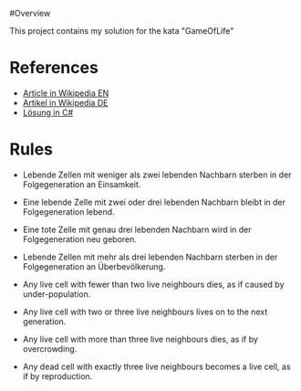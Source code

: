#Overview

This project contains my solution for the kata "GameOfLife"

# References

- [Article in Wikipedia EN](http://en.wikipedia.org/wiki/Conway's_game_of_life)
- [Artikel in Wikipedia DE](http://de.wikipedia.org/wiki/Game_of_Life)
- [Lösung in C#](http://martinsaspects.blogspot.de/2011/01/conways-game-of-life-code-kata.html)

# Rules
- Lebende Zellen mit weniger als zwei lebenden Nachbarn sterben in der Folgegeneration an Einsamkeit.
- Eine lebende Zelle mit zwei oder drei lebenden Nachbarn bleibt in der Folgegeneration lebend.
- Eine tote Zelle mit genau drei lebenden Nachbarn wird in der Folgegeneration neu geboren.
- Lebende Zellen mit mehr als drei lebenden Nachbarn sterben in der Folgegeneration an Überbevölkerung.

- Any live cell with fewer than two live neighbours dies, as if caused by under-population.
- Any live cell with two or three live neighbours lives on to the next generation.
- Any live cell with more than three live neighbours dies, as if by overcrowding.
- Any dead cell with exactly three live neighbours becomes a live cell, as if by reproduction.
